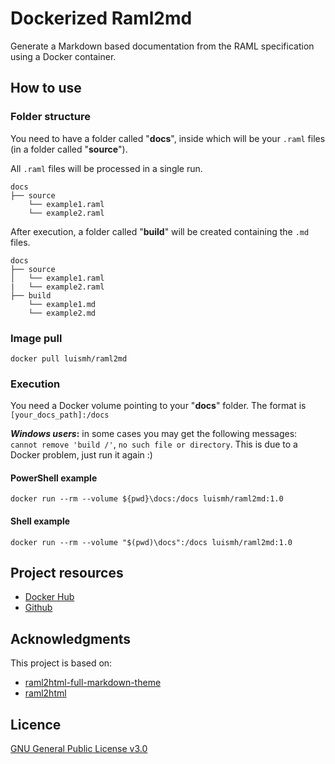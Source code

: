 # Dockerized Raml2md
Generate a Markdown based documentation from the RAML specification using a Docker container.

## How to use

### Folder structure

You need to have a folder called "**docs**", inside which will be your `.raml` files (in a folder called "**source**").

All `.raml` files will be processed in a single run.

```
docs
├── source
    └── example1.raml
    └── example2.raml
```
After execution, a folder called "**build**" will be created containing the `.md` files.
```
docs
├── source
│   └── example1.raml
|   └── example2.raml
├── build
    └── example1.md
    └── example2.md
```

### Image pull
```
docker pull luismh/raml2md
```

### Execution

You need a Docker volume pointing to your "**docs**" folder. The format is `[your_docs_path]:/docs`

**_Windows users_:** in some cases you may get the following messages: `cannot remove 'build /'`, `no such file or directory`. This is due to a Docker problem, just run it again :)

#### PowerShell example
```
docker run --rm --volume ${pwd}\docs:/docs luismh/raml2md:1.0
```

#### Shell example
```
docker run --rm --volume "$(pwd)\docs":/docs luismh/raml2md:1.0
```

## Project resources

- [Docker Hub](https://hub.docker.com/r/luismh/raml2md)
- [Github](https://github.com/luis-martinez-herrera/dockerized-raml2md)

## Acknowledgments

This project is based on:
 - [raml2html-full-markdown-theme](https://github.com/Vanderhoof/raml2html-full-markdown-theme)
 - [raml2html](https://github.com/raml2html/raml2html)
 
## Licence

[GNU General Public License v3.0](https://choosealicense.com/licenses/gpl-3.0/)